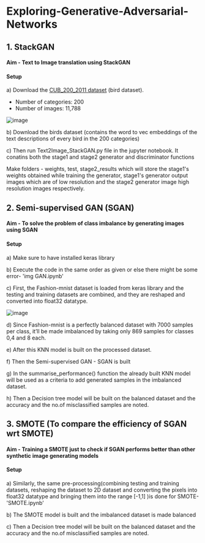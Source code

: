 # Exploring-Generative-Adversarial-Networks

## 1. StackGAN
#### Aim - Text to Image translation using StackGAN

#### Setup 

a) Download the [CUB_200_2011 dataset](https://drive.google.com/file/d/1hbzc_P1FuxMkcabkgn9ZKinBwW683j45/view) (bird dataset).
- Number of categories: 200
- Number of images: 11,788

![image](https://user-images.githubusercontent.com/68076769/147782107-f34c16d5-cf16-4d3d-b8c4-89e0064f8e99.png)

b) Download the birds dataset (contains the word to vec embeddings of the text descriptions of every bird in the 200 categories)

c) Then run Text2Image_StackGAN.py file in the jupyter notebook. It conatins both the stage1 and stage2 generator and discriminator functions

Make folders - weights, test, stage2_results which will store the stage1's weights obtained while training the generator, stage1's generator output images which are of low resolution and the stage2 generator image high resolution images respectively.

## 2. Semi-supervised GAN (SGAN)
#### Aim - To solve the problem of class imbalance by generating images using SGAN
#### Setup

a) Make sure to have installed keras library

b) Execute the code in the same order as given or else there might be some error- 'img GAN.ipynb'

c) First, the Fashion-mnist dataset is loaded from keras library and the testing and training datasets are combined, and they are reshaped and converted into float32 datatype.

![image](https://user-images.githubusercontent.com/66245321/147775926-93af2a1e-e700-4ece-8488-2577097860fd.png)

d) Since Fashion-mnist is a perfectly balanced dataset with 7000 samples per class, it’ll be made imbalanced by taking only 869 samples for classes 0,4 and 8 each.

e) After this KNN model is built on the processed dataset.

f) Then the Semi-supervised GAN - SGAN is built

g) In the summarise_performance() function the already built KNN model will be used as a criteria to add generated samples in the imbalanced dataset.

h) Then a Decision tree model will be built on the balanced dataset and the accuracy and the no.of misclassified samples are noted.

## 3. SMOTE (To compare the efficiency of SGAN wrt SMOTE)
#### Aim - Training a SMOTE just to check if SGAN performs better than other synthetic image generating models
#### Setup

a) Similarly, the same pre-processing(combining testing and training datasets, reshaping the dataset to 2D dataset and converting the pixels into float32 datatype and bringing them into the range [-1,1] )is done for SMOTE- 'SMOTE.ipynb'

b) The SMOTE model is built and the imbalanced dataset is made balanced

c) Then a Decision tree model will be built on the balanced dataset and the accuracy and the no.of misclassified samples are noted.
